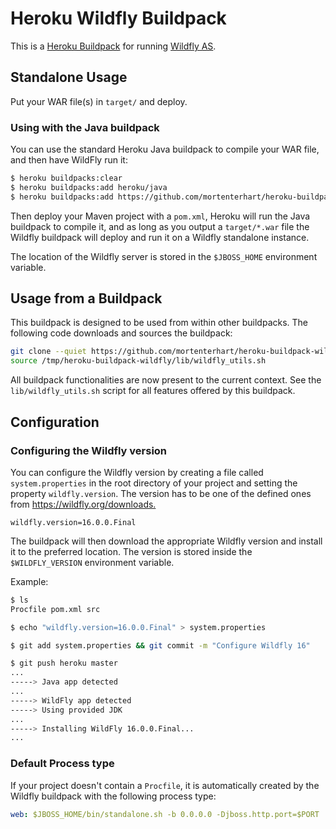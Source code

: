 # Heroku Wildfly Buildpack

This is a [Heroku Buildpack](https://devcenter.heroku.com/articles/buildpacks)
for running [Wildfly AS](http://wildfly.org).

## Standalone Usage

Put your WAR file(s) in `target/` and deploy.

### Using with the Java buildpack

You can use the standard Heroku Java buildpack to compile your WAR file, and
then have WildFly run it:

```bash
$ heroku buildpacks:clear
$ heroku buildpacks:add heroku/java
$ heroku buildpacks:add https://github.com/mortenterhart/heroku-buildpack-wildfly
```

Then deploy your Maven project with a `pom.xml`, Heroku will run the Java buildpack
to compile it, and as long as you output a `target/*.war` file the Wildfly buildpack
will deploy and run it on a Wildfly standalone instance.

The location of the Wildfly server is stored in the `$JBOSS_HOME` environment
variable.

## Usage from a Buildpack

This buildpack is designed to be used from within other buildpacks. The following
code downloads and sources the buildpack:

```bash
git clone --quiet https://github.com/mortenterhart/heroku-buildpack-wildfly.git /tmp/heroku-buildpack-wildfly
source /tmp/heroku-buildpack-wildfly/lib/wildfly_utils.sh
```

All buildpack functionalities are now present to the current context. See the
`lib/wildfly_utils.sh` script for all features offered by this buildpack.

## Configuration

### Configuring the Wildfly version

You can configure the Wildfly version by creating a file called `system.properties`
in the root directory of your project and setting the property `wildfly.version`.
The version has to be one of the defined ones from <https://wildfly.org/downloads.>

```properties
wildfly.version=16.0.0.Final
```

The buildpack will then download the appropriate Wildfly version and install
it to the preferred location. The version is stored inside the `$WILDFLY_VERSION`
environment variable.

Example:

```bash
$ ls
Procfile pom.xml src

$ echo "wildfly.version=16.0.0.Final" > system.properties

$ git add system.properties && git commit -m "Configure Wildfly 16"

$ git push heroku master
...
-----> Java app detected
...
-----> WildFly app detected
-----> Using provided JDK
...
-----> Installing WildFly 16.0.0.Final...
...
```

### Default Process type

If your project doesn't contain a `Procfile`, it is automatically created by the
Wildfly buildpack with the following process type:

```yaml
web: $JBOSS_HOME/bin/standalone.sh -b 0.0.0.0 -Djboss.http.port=$PORT
```
